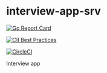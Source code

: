 # interview-app-srv
[![Go Report Card](https://goreportcard.com/badge/github.com/RafalSalwa/interview-app-srv)](https://goreportcard.com/report/github.com/RafalSalwa/interview-app-srv)

[![CII Best Practices](https://bestpractices.coreinfrastructure.org/projects/7285/badge)](https://bestpractices.coreinfrastructure.org/projects/7285)

[![CircleCI](https://dl.circleci.com/status-badge/img/gh/RafalSalwa/interview-app-srv/tree/master.svg?style=svg)](https://dl.circleci.com/status-badge/redirect/gh/RafalSalwa/interview-app-srv/tree/master)

Interview app


